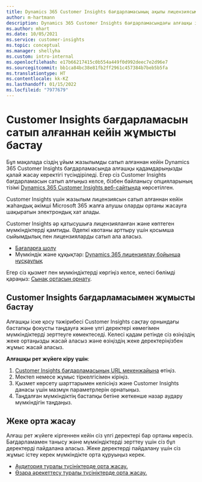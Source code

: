 ```yaml
---
title: Dynamics 365 Customer Insights бағдарламасының ақылы лицензиясымен жұмыс бастау
author: m-hartmann
description: Dynamics 365 Customer Insights бағдарламасындағы алғашқы іске қосу тәжірибесімен танысыңыз және оның мүмкіндіктерін зерттеңіз.
ms.author: mhart
ms.date: 10/05/2021
ms.service: customer-insights
ms.topic: conceptual
ms.manager: shellyha
ms.custom: intro-internal
ms.openlocfilehash: e17b66217415c0b554a449f0d992deec7e2d96e7
ms.sourcegitcommit: bb1ca84bc38e81fb2ff2961c457384b7beb5b5fa
ms.translationtype: HT
ms.contentlocale: kk-KZ
ms.lasthandoff: 01/15/2022
ms.locfileid: "7977679"
---
```

# <a name="get-started-after-purchasing-customer-insights"></a>Customer Insights бағдарламасын сатып алғаннан кейін жұмысты бастау

Бұл мақалада сіздің ұйым жазылымды сатып алғаннан кейін Dynamics 365 Customer Insights бағдарламасында алғашқы қадамдарыңызды қалай жасау керектігі түсіндіріледі. Егер сіз Customer Insights бағдарламасын сатып алғыңыз келсе, бізбен байланысу опцияларының тізімі [Dynamics 365 Customer Insights веб-сайтында](https://dynamics.microsoft.com/ai/customer-insights/) көрсетілген. 

Customer Insights үшін жазылым лицензиясын сатып алғаннан кейін жаһандық әкімші Microsoft 365 жалға алушы оларды ортаны жасауға шақыратын электрондық хат алады. 

Customer Insights әр қатысушыға лицензияланған және көптеген мүмкіндіктерді қамтиды. Әдепкі квотаны арттыру үшін қосымша сыйымдылық пен лицензияларды сатып ала аласыз. 
- [Бағаларға шолу](https://dynamics.microsoft.com/ai/customer-insights/pricing/)
- Мүмкіндік және құқықтар: [Dynamics 365 лицензиялау бойынша нұсқаулық](https://go.microsoft.com/fwlink/?LinkId=866544)

Егер сіз қызмет пен мүмкіндіктерді көргіңіз келсе, келесі бөлімді қараңыз: [Сынақ ортасын орнату](trial-signup.md).

## <a name="start-with-customer-insights"></a>Customer Insights бағдарламасымен жұмысты бастау

Алғашқы іске қосу тәжірибесі Customer Insights сақтау орнындағы бастапқы фокусты таңдауға және үлгі деректері көмегімен мүмкіндіктерді зерттеуге көмектеседі. Келесі қадам ретінде сіз өзіңіздің жеке ортаңызды жасай аласыз және өзіңіздің жеке деректеріңізбен жұмыс жасай аласыз.

**Алғашқы рет жүйеге кіру үшін**:

1. [Customer Insights бағдарламасының URL мекенжайына](https://home.ci.ai.dynamics.com) өтіңіз.
1. Мектеп немесе жұмыс тіркелгісімен кіріңіз. 
1. Қызмет көрсету шарттарымен келісіңіз және Customer Insights данасы үшін мазмұн параметрлерін орнатыңыз.
1. Таңдалған мүмкіндіктің бастапқы бетіне жеткенше назар аудару мүмкіндігін таңдаңыз.

## <a name="create-your-own-environment"></a>Жеке орта жасау

Алғаш рет жүйеге кіргеннен кейін сіз үлгі деректері бар ортаны көресіз. Бағдарламамен танысу және мүмкіндіктерді зерттеу үшін сіз бұл деректерді пайдалана аласыз. Жеке деректерді пайдалану үшін сіз жұмыс істеу керек мүмкіндікте орта құруыңыз керек.

- [Аудитория туралы түсініктерде орта жасау.](audience-insights/get-started-paid.md)
- [Өзара әрекеттесу туралы түсініктерде орта жасау.](engagement-insights/create-new-environment.md) 



